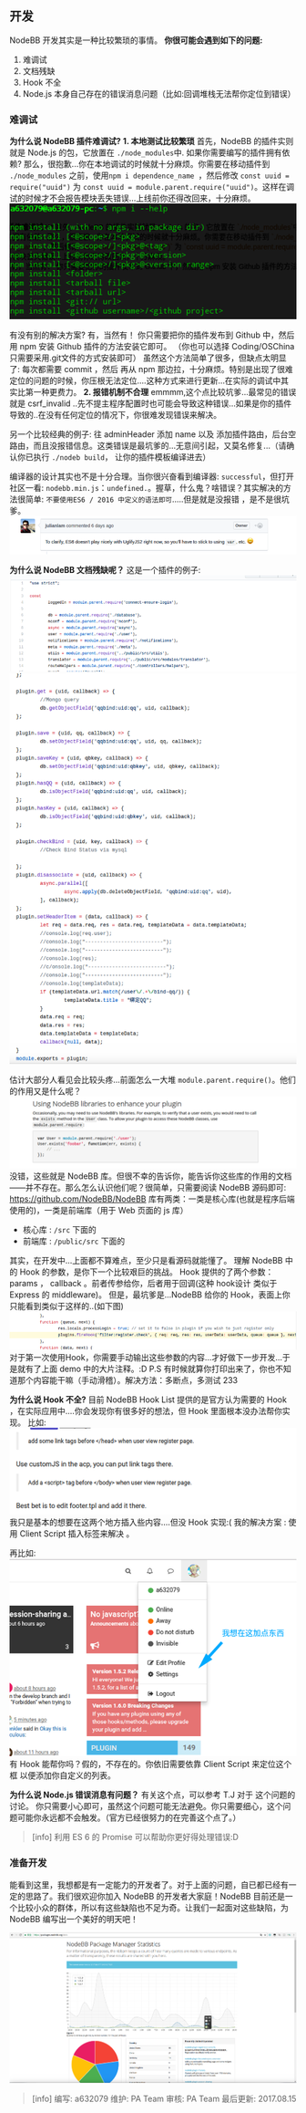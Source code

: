 ## 开发
NodeBB 开发其实是一种比较繁琐的事情。
**你很可能会遇到如下的问题:**
1. 难调试 
2. 文档残缺
3. Hook 不全
4. Node.js 本身自己存在的错误消息问题（比如:回调堆栈无法帮你定位到错误）

### 难调试
**为什么说 NodeBB 插件难调试?** 
**1. 本地测试比较繁琐**
首先，NodeBB 的插件实则就是 Node.js 的包，它放置在 `./node_modules`中. 
如果你需要编写的插件拥有依赖? 那么，很抱歉...你在本地调试的时候就十分麻烦。你需要在移动插件到 `./node_modules` 之前，使用`npm i dependence_name `，然后修改 `const uuid = require("uuid")` 为 `const uuid = module.parent.require("uuid")`。这样在调试的时候才不会报告模块丢失错误...上线前你还得改回来，十分麻烦。
![](images/screenshot_1502727291317.png)

有没有别的解决方案? 有，当然有！ 你只需要把你的插件发布到 Github 中，然后用 npm 安装 Github 插件的方法安装它即可。 （你也可以选择 Coding/OSChina 只需要采用.git文件的方式安装即可）
虽然这个方法简单了很多，但缺点太明显了: 每次都需要 commit  ，然后 再从 npm 那边拉，十分麻烦。特别是出现了很难定位的问题的时候，你压根无法定位....这种方式来进行更新...在实际的调试中其实比第一种更费力。
**2. 报错机制不合理**
emmmm,这个点比较坑爹...最常见的错误就是 csrf_invalid ..先不提主程序配置时也可能会导致这种错误...如果是你的插件导致的..在没有任何定位的情况下，你很难发现错误来解决。

另一个比较经典的例子: 往 adminHeader 添加 name 以及 添加插件路由，后台空路由，而且没报错信息。这类错误是最坑爹的...无意间引起，又莫名修复...（请确认你已执行 `./nodeb build`， 让你的插件模板编译进去）

编译器的设计其实也不是十分合理。当你很兴奋看到编译器: `successful`，但打开社区一看: `nodebb.min.js`：`undefined.`。握草，什么鬼？啥错误？其实解决的方法很简单: `不要使用ES6 / 2016 中定义的语法即可`.....但是就是没报错 ，是不是很坑爹。
![](images/screenshot_1502783929972.png)

**为什么说 NodeBB 文档残缺呢？**
这是一个插件的例子:
![](images/screenshot_1502784231655.png)
![](images/screenshot_1502784279773.png)

估计大部分人看见会比较头疼...前面怎么一大堆 `module.parent.require()`。他们的作用又是什么呢？
![](images/screenshot_1502784433468.png)
没错，这些就是 NodeBB 库。但很不幸的告诉你，能告诉你这些库的作用的文档——并不存在。那么怎么认识他们呢？很简单，只需要阅读 NodeBB 源码即可: https://github.com/NodeBB/NodeBB
库有两类：一类是核心库(也就是程序后端使用的)，一类是前端库（用于 Web 页面的 js 库）
* 核心库 : `/src` 下面的
* 前端库 : `/public/src` 下面的

其实，在开发中...上面都不算难点，至少只是看源码就能懂了。 理解 NodeBB 中的 Hook 的参数，是你下一个比较艰巨的挑战。
Hook 提供的了两个参数：params ， callback 。前者传参给你，后者用于回调(这种 hook设计 类似于 Express 的 middleware)。
但是，最坑爹是...NodeBB 给你的 Hook，表面上你只能看到类似于这样的..(如下图)
![](images/screenshot_1502790731894.png)
对于第一次使用Hook，你需要手动输出这些参数的内容...才好做下一步开发...于是就有了上面 demo 中的大片注释。:D P.S 有时候就算你打印出来了，你也不知道那个内容能干嘛（手动滑稽）。解决方法：多断点，多测试 233

**为什么说 Hook 不全?**
目前 NodeBB Hook List 提供的是官方认为需要的 Hook ，在实际应用中....你会发现你有很多好的想法，但 Hook 里面根本没办法帮你实现。
比如:
![](images/screenshot_1502792447834.png)
我只是基本的想要在这两个地方插入些内容....但没 Hook 实现:( 我的解决方案 : 使用 Client Script 插入标签来解决 。

再比如: 
![](images/screenshot_1502792674943.png)
有 Hook 能帮你吗？假的，不存在的。你依旧需要依靠 Client Script 来定位这个框 以便添加你自定义的列表。

**为什么说 Node.js 错误消息有问题？**
有关这个点，可以参考 T.J 对于 这个问题的讨论。
你只需要小心即可，虽然这个问题可能无法避免。你只需要细心，这个问题可能你永远都不会触发。（官方已经很努力的在完善这个点了。）

>[info] 利用  ES 6 的 Promise 可以帮助你更好得处理错误:D

### 准备开发
能看到这里，我想都是有一定能力的开发者了。对于上面的问题，自已都已经有一定的思路了。我们很欢迎你加入 NodeBB 的开发者大家庭！NodeBB 目前还是一个比较小众的群体，所以有这些缺陷也不足为奇。让我们一起面对这些缺陷，为 NodeBB 编写出一个美好的明天吧！

![](images/screenshot_1502794386917.png)

>[info] 编写: a632079
维护: PA Team
审核: PA Team
最后更新: 2017.08.15